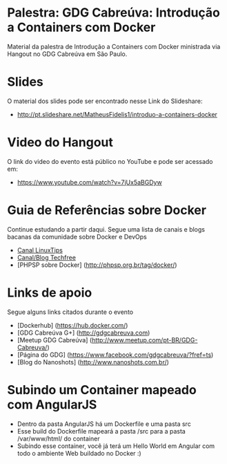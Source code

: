 # Palestra: GDG Cabreúva: Introdução a Containers com Docker 
Material da palestra de Introdução a Containers com Docker ministrada via Hangout no GDG Cabreúva em São Paulo. 


# Slides
O material dos slides pode ser encontrado nesse Link do Slideshare:

* http://pt.slideshare.net/MatheusFidelis1/introduo-a-containers-docker


# Video do Hangout
O link do video do evento está público no YouTube e pode ser acessado em:

* https://www.youtube.com/watch?v=7jUx5aBGDyw


# Guia de Referências sobre Docker
Continue estudando a partir daqui. Segue uma lista de canais e blogs bacanas da comunidade sobre Docker e DevOps

* [Canal LinuxTips](https://www.youtube.com/user/linuxtipscanal)
* [Canal/Blog Techfree](http://techfree.com.br/)
* [PHPSP sobre Docker] (http://phpsp.org.br/tag/docker/)

# Links de apoio
Segue alguns links citados durante o evento
* [Dockerhub] (https://hub.docker.com/)
* [GDG Cabreúva G+] (http://gdgcabreuva.com)
* [Meetup GDG Cabreúva] (http://www.meetup.com/pt-BR/GDG-Cabreuva/)
* [Página do GDG] (https://www.facebook.com/gdgcabreuva/?fref=ts)
* [Blog do Nanoshots] (http://www.nanoshots.com.br/)


# Subindo um Container mapeado com AngularJS

* Dentro da pasta AngularJS há um Dockerfile e uma pasta src
* Esse build do Dockerfile mapeará a pasta /src para a pasta /var/www/html/ do container 
* Subindo esse container, você já terá um Hello World em Angular com todo o ambiente Web buildado no Docker :)
